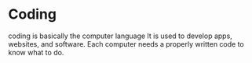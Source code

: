 # Coding
coding is basically  the computer language
It is used to develop apps, websites, and software.
Each computer needs a properly written code to know what to do.
